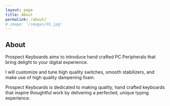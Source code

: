 ```yaml
---
layout: page
title: About
permalink: /about/
# image: '/images/01.jpg'
---
```


## About

Prospect Keyboards aims to introduce hand crafted PC Peripherals that bring delight to your digital experience.

I will customize and tune high quality switches, smooth stabilizers, and make use of high quality dampening foam.

Prospect Keyboards is dedicated to making quality, hand crafted keyboards that inspire thoughtful work by delivering a perfected, unique typing experience.


